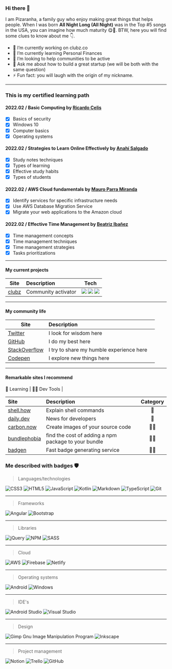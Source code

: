 ### Hi there 👋

I am Pizaranha, a family guy who enjoy making great things that helps people. When I was born **All Night Long (All Night)** was in the Top #5 songs in the USA, you can imagine how much maturity 😋🦖. BTW, here you will find some clues to know about me 👇.

- 🔭 I’m currently working on clubz.co
- 🌱 I’m currently learning Personal Finances 
- 👯 I’m looking to help communities to be active
- 💬 Ask me about how to build a great startup (we will be both with the same question)
- ⚡ Fun fact: you will laugh with the origin of my nickname.

---

### This is my certified learning path

#### 2022.02 / Basic Computing by [Ricardo Celis](https://twitter.com/celismx)

- [x] Basics of security
- [x] Windows 10
- [x] Computer basics
- [x] Operating systems

#### 2022.02 / Strategies to Learn Online Effectively by [Anahí Salgado](https://twitter.com/anncode)

- [x] Study notes techniques
- [x] Types of learning
- [x] Effective study habits
- [x] Types of students
     
#### 2022.02 / AWS Cloud fundamentals by [Mauro Parra Miranda](https://github.com/mauropm)

- [x] Identify services for specific infrastructure needs
- [x] Use AWS Database Migration Service
- [x] Migrate your web applications to the Amazon cloud

#### 2022.02 / Effective Time Management by [Beatriz Ibañez](https://twitter.com/beatrixip)

- [x] Time management concepts
- [x] Time management techniques
- [x] Time management strategies
- [x] Tasks prioritizations

---

#### My current projects

| Site                            | Description             | Tech  |
| -------------                   |:-------------           | :-----:|
| [clubz](https://clubz.co)       | Community activator     | ![](https://img.shields.io/badge/angular-%23DD0031.svg?style=flat&logo=angular&logoColor=white) ![](https://img.shields.io/badge/AWS-%23FF9900.svg?style=flat&logo=amazon-aws&logoColor=white) ![](https://img.shields.io/badge/Android%20Studio-3DDC84.svg?style=flat&logo=android-studio&logoColor=white)|

---

#### My community life

| Site                                                                     | Description                                         |   |
| -------------                                                            |:-------------                                       | :-----:|
| [Twitter](https://twitter.com/pizaranha)                                 | I look for wisdom here                              |  |
| [GitHub](https://github.com/pizaranha)                                   | I do my best here                                   |  |
| [StackOverflow](https://stackoverflow.com/users/8328361/pizaranha)       | I try to share my humble experience here            |  |
| [Codepen](https://codepen.io/pizaranha)                                  | I explore new things here                           |  |

---

#### Remarkable sites I recommend

📗 Learning | 👨‍🏫 Dev Tools | 

| Site                                     | Description                                          | Category  |
| :-------------                           |:-------------                                        | :-----:|
| [shell.how](https://shell.how)           | Explain shell commands                               | 📗 |
| [daily.dev](https://daily.dev)           | News for developers                                  | 📗 |
| [carbon.now](https://carbon.now.sh)      | Create images of your source code                    | 👨‍🏫 |
| [bundlephobia](https://bundlephobia.com) | find the cost of adding a npm package to your bundle | 👨‍🏫 |
| [badgen](https://badgen.net/)            | Fast badge generating service                        | 👨‍🏫 |

### Me described with badges 🛡️

> Languages/technologies

![CSS3](https://img.shields.io/badge/css3-%231572B6.svg?style=flat&logo=css3&logoColor=white)
![HTML5](https://img.shields.io/badge/html5-%23E34F26.svg?style=flat&logo=html5&logoColor=white)
![JavaScript](https://img.shields.io/badge/javascript-%23323330.svg?style=flat&logo=javascript&logoColor=%23F7DF1E)
![Kotlin](https://img.shields.io/badge/kotlin-%230095D5.svg?style=flat&logo=kotlin&logoColor=white)
![Markdown](https://img.shields.io/badge/markdown-%23000000.svg?style=flat&logo=markdown&logoColor=white)
![TypeScript](https://img.shields.io/badge/typescript-%23007ACC.svg?style=flat&logo=typescript&logoColor=white)
![Git](https://img.shields.io/badge/git-%23F05033.svg?style=flat&logo=git&logoColor=white)

---

> Frameworks

![Angular](https://img.shields.io/badge/angular-%23DD0031.svg?style=flat&logo=angular&logoColor=white)
![Bootstrap](https://img.shields.io/badge/bootstrap-%23563D7C.svg?style=flat&logo=bootstrap&logoColor=white)

---

> Libraries

![jQuery](https://img.shields.io/badge/jquery-%230769AD.svg?style=flat&logo=jquery&logoColor=white)
![NPM](https://img.shields.io/badge/NPM-%23000000.svg?style=flat&logo=npm&logoColor=white)
![SASS](https://img.shields.io/badge/SASS-hotpink.svg?style=flat&logo=SASS&logoColor=white)

---

> Cloud

![AWS](https://img.shields.io/badge/AWS-%23FF9900.svg?style=flat&logo=amazon-aws&logoColor=white)
![Firebase](https://img.shields.io/badge/firebase-%23039BE5.svg?style=flat&logo=firebase)
![Netlify](https://img.shields.io/badge/netlify-%23000000.svg?style=flat&logo=netlify&logoColor=#00C7B7)

---

> Operating systems

![Android](https://img.shields.io/badge/Android-3DDC84?style=flat&logo=android&logoColor=white)
![Windows](https://img.shields.io/badge/Windows-0078D6?style=flat&logo=windows&logoColor=white)

---

> IDE's

![Android Studio](https://img.shields.io/badge/Android%20Studio-3DDC84.svg?style=flat&logo=android-studio&logoColor=white)
![Visual Studio](https://img.shields.io/badge/Visual%20Studio-5C2D91.svg?style=flat&logo=visual-studio&logoColor=white)

---

> Design

![Gimp Gnu Image Manipulation Program](https://img.shields.io/badge/Gimp-657D8B?style=flat&logo=gimp&logoColor=FFFFFF)
![Inkscape](https://img.shields.io/badge/Inkscape-e0e0e0?style=flat&logo=inkscape&logoColor=080A13)

---

> Project management

![Notion](https://img.shields.io/badge/Notion-%23000000.svg?style=flat&logo=notion&logoColor=white)
![Trello](https://img.shields.io/badge/Trello-%23026AA7.svg?style=flat&logo=Trello&logoColor=white)
![GitHub](https://img.shields.io/badge/github-%23121011.svg?style=flat&logo=github&logoColor=white)

